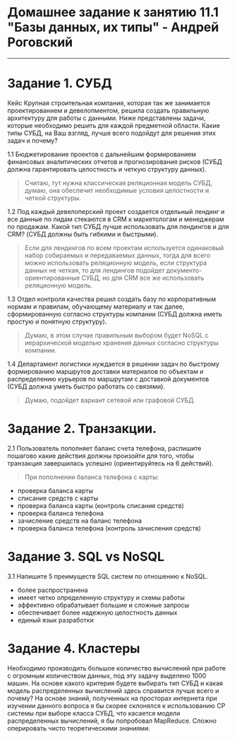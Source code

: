 # Домашнее задание к занятию 11.1 "Базы данных, их типы" - Андрей Роговский
---

# Задание 1. СУБД

Кейс
Крупная строительная компания, которая так же занимается проектированием и девелопментом, решила создать правильную архитектуру для работы с данными. Ниже представлены задачи, которые необходимо решить для каждой предметной области.
Какие типы СУБД, на Ваш взгляд, лучше всего подойдут для решения этих задач и почему?

1.1 Бюджетирование проектов с дальнейшим формированием финансовых аналитических отчетов и прогнозирования рисков (СУБД должна гарантировать целостность и четкую структуру данных).

>Считаю, тут нужна классическая реляционная модель СУБД, думаю, она обеспечит необходимые условия целостности и четкой структуры.

1.2 Под каждый девелоперский проект создается отдельный лендинг и все данные по лидам стекаются в CRM к маркетологам и менеджерам по продажам. Какой тип СУБД лучше использовать для лендингов и для CRM? (СУБД должны быть гибкими и быстрыми).

>Если для лендингов по всем проектам используется одинаковый набор собираемых и передаваемых данных, тогда для всего можно использовать реляционную модель, если структура данных не четкая, то для лендингов подойдет документо-ориентированные СУБД, но для CRM все же использовать реляционную модель.

1.3 Отдел контроля качества решил создать базу по корпоративным нормам и правилам, обучающему материалу и так далее, сформированную согласно структуры компании (СУБД должна иметь простую и понятную структуру).

>Думаю, в этом случае правильным выбором будет NoSQL с иерархической моделью хранения данных согласно структуры компании.

1.4 Департамент логистики нуждается в решении задач по быстрому формированию маршрутов доставки материалов по объектам и распределению курьеров по маршрутам с доставкой документов (СУБД должна уметь быстро работать со связями).

>Думаю, подойдет вариант сетевой или графовой СУБД.


# Задание 2. Транзакции.

2.1 Пользователь пополняет баланс счета телефона, распишите пошагово какие действия должны произойти для того, чтобы транзакция завершилась успешно (ориентируйтесь на 6 действий).
>При пополнении баланса телефона с карты:
+ проверка баланса карты
+ списание средств с карты
+ проверка баланса карты (контроль списания средств)
+ проверка баланса телефона
+ зачисление средств на баланс телефона
+ проверка баланса телефона (контроль зачисления средств)


# Задание 3. SQL vs NoSQL

3.1 Напишите 5 преимуществ SQL систем по отношению к NoSQL.

+ более распространена
+ имеет четко определенную структуру и схемы работы
+ эффективно обрабатывает большие и сложные запросы
+ обеспечивает более надежную целостность данных
+ единый язык разработки


# Задание 4. Кластеры

Необходимо производить большое количество вычислений при работе с огромным количеством данных, под эту задачу выделено 1000 машин.
На основе какого критерия будете выбирать тип СУБД и какая модель распределенных вычислений здесь справится лучше всего и почему?
На основе знаний, полученных на просторах интернета при изучении данного вопроса я бы скорее склонялся к использованию CP системы при выборе класса СУБД, что касается модели распределенных вычислений, я бы попробовал MapReduce. Сложно оперировать чисто теоретическими знаниями. 

